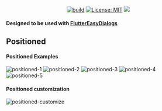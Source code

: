 <p align="center"></a>
<a href="https://github.com/feduke-nukem/flutter_easy_dialogs/actions"><img src="https://github.com/feduke-nukem/flutter_easy_dialogs/workflows/positioned_dialog_manager/badge.svg" alt="build"></a>
<a href="https://github.com/feduke-nukem/flutter_easy_dialogs/actions"></a>
<a href="https://opensource.org/licenses/MIT"><img src="https://img.shields.io/badge/license-MIT-purple.svg" alt="License: MIT"></a>
<a href="https://codecov.io/gh/feduke-nukem/flutter_easy_dialogs" > 
<img src="https://codecov.io/gh/feduke-nukem/flutter_easy_dialogs/branch/master/graph/badge.svg?token=3CVX3JGPT4"/> 
</a>
</p>

#### Designed to be used with [FlutterEasyDialogs](https://pub.dev/packages/flutter_easy_dialogs)

## Positioned 
#### Positioned Examples

![positioned-1](https://user-images.githubusercontent.com/72284940/227770860-d5885960-2a22-4d3b-bd91-1e0e5488fc7e.gif)
![positioned-2](https://user-images.githubusercontent.com/72284940/227770870-b2a43e65-01fc-4b90-b518-82fb3539c09b.gif)
![positioned-3](https://user-images.githubusercontent.com/72284940/227770871-d0b60af3-10f3-4112-b67c-b42763953456.gif)
![positioned-4](https://user-images.githubusercontent.com/72284940/227770872-8050c2fa-0388-48aa-b121-c4176898e794.gif)
![positioned-5](https://user-images.githubusercontent.com/72284940/227770876-6b10e8f7-e29c-472e-a926-7beb454cc41e.gif)

#### Positioned customization

![positioned-customize](https://user-images.githubusercontent.com/72284940/227770921-d9cb0a95-c689-4e68-9242-012f8988370b.gif)